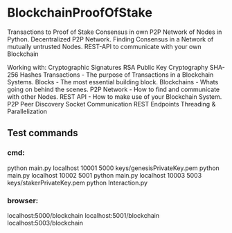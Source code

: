 # BlockchainProofOfStake

Transactions to Proof of Stake Consensus in own P2P Network of Nodes in Python. Decentralized P2P Network. Finding Consensus in a Network of mutually untrusted Nodes. REST-API to communicate with your own Blockchain

Working with:
Cryptographic Signatures
RSA Public Key Cryptography
SHA-256 Hashes
Transactions - The purpose of Transactions in a Blockchain Systems.
Blocks - The most essential building block.
Blockchains - Whats going on behind the scenes.
P2P Network - How to find and communicate with other Nodes.
REST API - How to make use of your Blockchain System.
P2P Peer Discovery
Socket Communication
REST Endpoints
Threading & Parallelization

## Test commands

### cmd:

python main.py localhost 10001 5000 keys/genesisPrivateKey.pem
python main.py localhost 10002 5001 
python main.py localhost 10003 5003 keys/stakerPrivateKey.pem
python Interaction.py

### browser:

localhost:5000/blockchain
localhost:5001/blockchain
localhost:5003/blockchain

